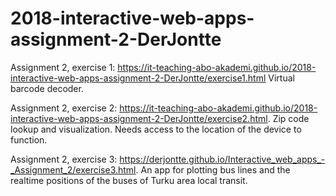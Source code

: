 # 2018-interactive-web-apps-assignment-2-DerJontte
Assignment 2, exercise 1: https://it-teaching-abo-akademi.github.io/2018-interactive-web-apps-assignment-2-DerJontte/exercise1.html
Virtual barcode decoder.

Assignment 2, exercise 2: https://it-teaching-abo-akademi.github.io/2018-interactive-web-apps-assignment-2-DerJontte/exercise2.html.
Zip code lookup and visualization. Needs access to the location of the device to function.

Assignment 2, exercise 3: https://derjontte.github.io/Interactive_web_apps_-_Assignment_2/exercise3.html.
An app for plotting bus lines and the realtime positions of the buses of Turku area local transit.